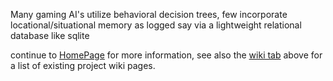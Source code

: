 Many gaming AI's utilize behavioral decision trees, few incorporate locational/situational memory as logged say via a lightweight relational database like sqlite

continue to [HomePage](http://code.google.com/p/sqlitebot/wiki/sqlitebotHome) for more information, see also the [wiki tab](http://code.google.com/p/sqlitebot/w/list) above for a list of existing project wiki pages.